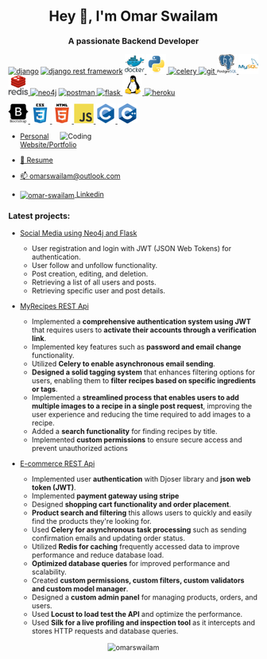 <h1 align="center">Hey 👋, I'm Omar Swailam</h1>
<h3 align="center">A passionate Backend Developer</h3>

<p align="center">
 
<a href="https://www.djangoproject.com/" target="_blank" rel="noreferrer"> <img src="https://cdn.worldvectorlogo.com/logos/django.svg" alt="django" width="40" height="40"/></a>
<a href="https://www.django-rest-framework.org/" target="_blank" rel="noreferrer"> <img src="https://www.django-rest-framework.org/img/logo.png" alt="django rest framework" width="78" height="40"/></a>
<a href="https://www.docker.com/" target="_blank" rel="noreferrer"> <img src="https://raw.githubusercontent.com/devicons/devicon/master/icons/docker/docker-original-wordmark.svg" alt="docker" width="40" height="40"/> </a>
<a href="https://www.python.org" target="_blank" rel="noreferrer"> <img src="https://raw.githubusercontent.com/devicons/devicon/master/icons/python/python-original.svg" alt="python" width="40" height="40"/> </a>
<a href="https://docs.celeryq.dev/en/stable/" target="_blank" rel="noreferrer"> <img src="https://docs.celeryq.dev/en/stable/_static/celery_512.png" alt="celery" width="40" height="40"/> </a>
<a href="https://git-scm.com/" target="_blank" rel="noreferrer"> <img src="https://www.vectorlogo.zone/logos/git-scm/git-scm-icon.svg" alt="git" width="40" height="40"/> </a>
<a href="https://www.postgresql.org" target="_blank" rel="noreferrer"> <img src="https://raw.githubusercontent.com/devicons/devicon/master/icons/postgresql/postgresql-original-wordmark.svg" alt="postgresql" width="40" height="40"/> </a>
<a href="https://www.mysql.com/" target="_blank" rel="noreferrer"> <img src="https://raw.githubusercontent.com/devicons/devicon/master/icons/mysql/mysql-original-wordmark.svg" alt="mysql" width="40" height="40"/> </a>
<a href="https://redis.io" target="_blank" rel="noreferrer"> <img src="https://raw.githubusercontent.com/devicons/devicon/master/icons/redis/redis-original-wordmark.svg" alt="redis" width="40" height="40"/> </a>
<a href="https://neo4j.com/" target="_blank" rel="noreferrer"> <img src="https://dist.neo4j.com/wp-content/uploads/20230926084108/Logo_FullColor_RGB_TransBG.svg" alt="neo4j" width="40" height="40"/></a>
<a href="https://postman.com" target="_blank" rel="noreferrer"> <img src="https://www.vectorlogo.zone/logos/getpostman/getpostman-icon.svg" alt="postman" width="40" height="40"/> </a>
<a href="https://flask.palletsprojects.com/" target="_blank" rel="noreferrer"> <img src="https://www.vectorlogo.zone/logos/pocoo_flask/pocoo_flask-icon.svg" alt="flask" width="40" height="40"/> </a>
<a href="https://www.linux.org/" target="_blank" rel="noreferrer"> <img src="https://raw.githubusercontent.com/devicons/devicon/master/icons/linux/linux-original.svg" alt="linux" width="40" height="40"/> </a> 
<a href="https://heroku.com" target="_blank" rel="noreferrer"> <img src="https://www.vectorlogo.zone/logos/heroku/heroku-icon.svg" alt="heroku" width="40" height="40"/></a>
 
</p>

<p align="center">
 
<a href="https://getbootstrap.com" target="_blank" rel="noreferrer"> <img src="https://raw.githubusercontent.com/devicons/devicon/master/icons/bootstrap/bootstrap-plain-wordmark.svg" alt="bootstrap" width="40" height="40"/> </a>
<a href="https://www.w3schools.com/css/" target="_blank" rel="noreferrer"> <img src="https://raw.githubusercontent.com/devicons/devicon/master/icons/css3/css3-original-wordmark.svg" alt="css3" width="40" height="40"/> </a>
<a href="https://www.w3.org/html/" target="_blank" rel="noreferrer"> <img src="https://raw.githubusercontent.com/devicons/devicon/master/icons/html5/html5-original-wordmark.svg" alt="html5" width="40" height="40"/> </a>
<a href="https://developer.mozilla.org/en-US/docs/Web/JavaScript" target="_blank" rel="noreferrer"> <img src="https://raw.githubusercontent.com/devicons/devicon/master/icons/javascript/javascript-original.svg" alt="javascript" width="40" height="40"/> </a>
<a href="https://www.cprogramming.com/" target="_blank" rel="noreferrer"> <img src="https://raw.githubusercontent.com/devicons/devicon/master/icons/c/c-original.svg" alt="c" width="40" height="40"/> </a>
<a href="https://www.w3schools.com/cpp/" target="_blank" rel="noreferrer"> <img src="https://raw.githubusercontent.com/devicons/devicon/master/icons/cplusplus/cplusplus-original.svg" alt="cplusplus" width="40" height="40"/> </a>
 
</p>

<img align="right" alt="Coding" width="400" src="https://camo.githubusercontent.com/c1dcb74cc1c1835b1d716f5051499a2814c683c806b15f04b0eba492863703e9/68747470733a2f2f63646e2e6472696262626c652e636f6d2f75736572732f3733303730332f73637265656e73686f74732f363538313234332f6176656e746f2e676966">

- <a href="https://omarswailam.github.io/" target="_blank">Personal Website/Portfolio</a> 
- <a href="https://drive.google.com/file/d/148PJrm4nhMOh0gpoNKOon_gskKMUKZQt/view?usp=sharing" target="_blank">📄 Resume</a>

- <a href="mailto:omarswailam@outlook.com">📫 omarswailam@outlook.com</a> 

- <a href="https://linkedin.com/in/omar-swailam" target="blank"> <img align="center" src="https://raw.githubusercontent.com/rahuldkjain/github-profile-readme-generator/master/src/images/icons/Social/linked-in-alt.svg" alt="omar-swailam" height="15" width="15" /> Linkedin </a> 


<h3 align="left">Latest projects:</h3>

* <a href="https://github.com/OmarSwailam/social-media-neo4j-flask" target="_blank">Social Media using Neo4j and Flask</a>
  * User registration and login with JWT (JSON Web Tokens) for authentication.
  * User follow and unfollow functionality.
  * Post creation, editing, and deletion.
  * Retrieving a list of all users and posts.
  * Retrieving specific user and post details.
 
* <a href="https://github.com/OmarSwailam/MyRecipes" target="_blank" rel="noreferrer">MyRecipes REST Api</a>
  * Implemented a **comprehensive authentication system using JWT** that requires users to **activate their accounts
through a verification link**.
  * Implemented key features such as **password and email change** functionality.
  * Utilized **Celery to enable asynchronous email sending**.
  * **Designed a solid tagging system** that enhances filtering options for users, enabling them to **filter recipes based on
specific ingredients or tags**.
  * Implemented a **streamlined process that enables users to add multiple images to a recipe in a single post
request**, improving the user experience and reducing the time required to add images to a recipe.
  * Added a **search functionality** for finding recipes by title.
  * Implemented **custom permissions** to ensure secure access and prevent unauthorized actions

* <a href="https://github.com/OmarSwailam/storefront" target="_blank" rel="noreferrer">E-commerce REST Api</a>
  * Implemented user **authentication** with Djoser library and **json web token (JWT)**.
  * Implemented **payment gateway using stripe**
  * Designed **shopping cart functionality and order placement**.
  * **Product search and filtering** this allows users to quickly and easily find the products they're looking for.
  * Used **Celery for asynchronous task processing** such as sending confirmation emails and updating order status.
  * Utilized **Redis for caching** frequently accessed data to improve performance and reduce database load.
  * **Optimized database queries** for improved performance and scalability.
  * Created **custom permissions, custom filters, custom validators and custom model manager**.
  * Designed a **custom admin panel** for managing products, orders, and users.
  * Used **Locust to load test the API** and optimize the performance.
  * Used **Silk for a live profiling and inspection tool** as it intercepts and stores HTTP requests and database queries.


<p align="center"><img align="center" src="https://github-readme-stats.vercel.app/api/top-langs?username=omarswailam&show_icons=true&locale=en&layout=compact" alt="omarswailam" /></p>
